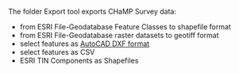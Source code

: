 The folder Export tool exports CHaMP Survey data: 

- from ESRI File-Geodatabase Feature Classes to shapefile format
- from ESRI File-Geodatabase raster datasets to geotiff format
- select features as [AutoCAD DXF format](CAD_Exports "AutoCAD DXF format")
- select features as CSV
- ESRI TIN Components as Shapefiles

